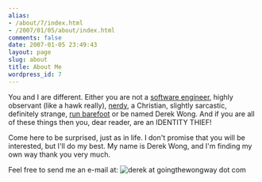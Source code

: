 ```yaml
---
alias:
- /about/7/index.html
- /2007/01/05/about/index.html
comments: false
date: 2007-01-05 23:49:43
layout: page
slug: about
title: About Me
wordpress_id: 7
---
```


You and I are different.  Either you are not a [software engineer](http://www.goingthewongway.com/currently-programming/), highly observant (like a hawk really), [nerdy](http://www.goingthewongway.com/208/difference-between-nerd-geek-and-dork/), a Christian, slightly sarcastic, definitely strange, [run barefoot](http://www.goingthewongway.com/631/barefoot-running/) or be named Derek Wong.  And if you are all of these things then you, dear reader, are an IDENTITY THIEF!

Come here to be surprised, just as in life.  I don't promise that you will be interested, but I'll do my best.  My name is Derek Wong, and I'm finding my own way thank you very much.

Feel free to send me an e-mail at: ![derek _at_ goingthewongway _dot_ com](http://farm3.static.flickr.com/2361/2090961113_3d546ce38b_o.jpg)
